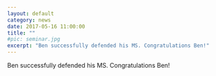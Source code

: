 ```yaml
---
layout: default
category: news
date: 2017-05-16 11:00:00
title: ""
#pic: seminar.jpg
excerpt: "Ben successfully defended his MS. Congratulations Ben!"
---
```

Ben successfully defended his MS. Congratulations Ben!

